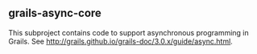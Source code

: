 ## grails-async-core

This subproject contains code to support asynchronous programming in Grails.  See http://grails.github.io/grails-doc/3.0.x/guide/async.html.
